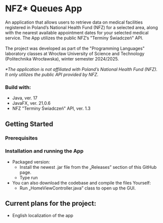 <h1>NFZ* Queues App </h1>
An application that allows users to retrieve data on medical facilities registered in Poland’s National Health Fund (NFZ) for a selected area, along with the nearest available appointment dates for your selected medical service. The App utilizes the public NFZ’s "Terminy Świadczeń" API.
<br> <br>
The project was developed as part of the "Programming Languages" laboratory classes at Wrocław University of Science and Technology (Politechnika Wrocławska), winter semester 2024/2025.
<br> <br> 
<i>*The application is not affiliated with Poland’s National Health Fund (NFZ). It only utilizes the public API provided by NFZ.</i>
<h3>Build with:</h3>
<ul>
  <li>Java, ver. 17</li>
  <li>JavaFX, ver. 21.0.6</li>
  <li>NFZ "Terminy Świadczeń" API, ver. 1.3</li>
</ul>
<h2>Getting Started</h2>
<h3>Prerequisites</h3>
<h3>Installation and running the App</h3>
<ul>
  <li>Packaged version:
  <ul>
      <li>Install the newest .jar file from the „Releases” section of this GitHub page.</li>
      <li>Type run</li>
  </ul>    
  
  <li>You can also download the codebase and compile the files Yourself:
  <ul>
      <li>Run „HomeViewController.java” class to open up the GUI.</li>
  </ul>  
  </li>
</ul>
<h2>Current plans for the project:</h2>
<ul>
  <li>English localization of the app</li>
</ul>
